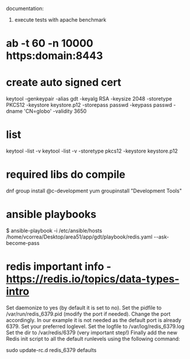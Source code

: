 
documentation:

1. execute tests with apache benchmark
# ab  -t 60 -n 10000 https:domain:8443     

# create auto signed cert
keytool -genkeypair -alias gdt -keyalg RSA -keysize 2048 -storetype PKCS12 -keystore keystore.p12 -storepass passwd -keypass passwd -dname 'CN=globo' -validity 3650
# list
keytool -list -v
keytool -list -v -storetype pkcs12 -keystore keystore.p12

# required libs do compile
dnf group install @c-development
yum groupinstall "Development Tools"

# ansible playbooks
 $ ansible-playbook -i /etc/ansible/hosts  /home/vcorrea/Desktop/area51/app/gdt/playbook/redis.yaml  --ask-become-pass


# redis  important info - https://redis.io/topics/data-types-intro
Set daemonize to yes (by default it is set to no).
Set the pidfile to /var/run/redis_6379.pid (modify the port if needed).
Change the port accordingly. In our example it is not needed as the default port is already 6379.
Set your preferred loglevel.
Set the logfile to /var/log/redis_6379.log
Set the dir to /var/redis/6379 (very important step!)
Finally add the new Redis init script to all the default runlevels using the following command:

sudo update-rc.d redis_6379 defaults